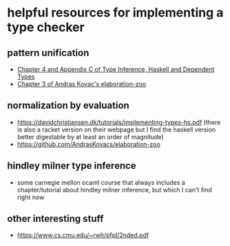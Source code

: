 # helpful resources for implementing a type checker

## pattern unification
- [Chapter 4 and Appendix C of Type Inference, Haskell and Dependent Types](https://adam.gundry.co.uk/pub/thesis/thesis-2013-12-03.pdf)
- [Chapter 3 of Andras Kovac's elaboration-zoo](https://github.com/AndrasKovacs/elaboration-zoo/tree/master/03-holes)
## normalization by evaluation
- https://davidchristiansen.dk/tutorials/implementing-types-hs.pdf (there is also a racket version on their webpage but I find the haskell version better digestable by at least an order of magnitude)
- https://github.com/AndrasKovacs/elaboration-zoo

## hindley milner type inference
- some carnegie mellon ocaml course that always includes a chapter/tutorial about hindley milner inference, but which I can't find right now


## other interesting stuff
- https://www.cs.cmu.edu/~rwh/pfpl/2nded.pdf

